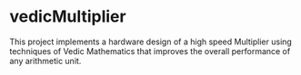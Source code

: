 # vedicMultiplier
This project implements a hardware design of a high speed Multiplier using techniques of Vedic Mathematics that improves the overall performance of any arithmetic unit. 
